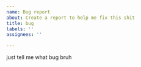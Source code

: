```yaml
---
name: Bug report
about: Create a report to help me fix this shit
title: bug
labels: ''
assignees: ''

---
```


just tell me what bug bruh
